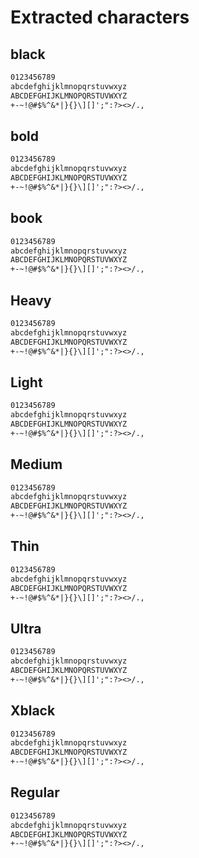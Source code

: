 # Extracted characters

## black

```txt
0123456789
abcdefghijklmnopqrstuvwxyz
ABCDEFGHIJKLMNOPQRSTUVWXYZ
+-~!@#$%^&*|}{}\][]';":?><>/.,
```

## bold

```txt
0123456789
abcdefghijklmnopqrstuvwxyz
ABCDEFGHIJKLMNOPQRSTUVWXYZ
+-~!@#$%^&*|}{}\][]';":?><>/.,
```

## book

```txt
0123456789
abcdefghijklmnopqrstuvwxyz
ABCDEFGHIJKLMNOPQRSTUVWXYZ
+-~!@#$%^&*|}{}\][]';":?><>/.,
```

## Heavy

```txt
0123456789
abcdefghijklmnopqrstuvwxyz
ABCDEFGHIJKLMNOPQRSTUVWXYZ
+-~!@#$%^&*|}{}\][]';":?><>/.,
```

## Light

```txt
0123456789
abcdefghijklmnopqrstuvwxyz
ABCDEFGHIJKLMNOPQRSTUVWXYZ
+-~!@#$%^&*|}{}\][]';":?><>/.,
```

## Medium

```txt
0123456789
abcdefghijklmnopqrstuvwxyz
ABCDEFGHIJKLMNOPQRSTUVWXYZ
+-~!@#$%^&*|}{}\][]';":?><>/.,
```

## Thin

```txt
0123456789
abcdefghijklmnopqrstuvwxyz
ABCDEFGHIJKLMNOPQRSTUVWXYZ
+-~!@#$%^&*|}{}\][]';":?><>/.,
```

## Ultra

```txt
0123456789
abcdefghijklmnopqrstuvwxyz
ABCDEFGHIJKLMNOPQRSTUVWXYZ
+-~!@#$%^&*|}{}\][]';":?><>/.,
```

## Xblack

```txt
0123456789
abcdefghijklmnopqrstuvwxyz
ABCDEFGHIJKLMNOPQRSTUVWXYZ
+-~!@#$%^&*|}{}\][]';":?><>/.,
```

## Regular

```txt
0123456789
abcdefghijklmnopqrstuvwxyz
ABCDEFGHIJKLMNOPQRSTUVWXYZ
+-~!@#$%^&*|}{}\][]';":?><>/.,
```
